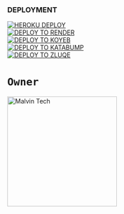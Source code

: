 ### DEPLOYMENT
 
<a href='https://dashboard.heroku.com/new?template=https://github.com/DavMac751/yuyu-session' target="_blank">
  <img alt='HEROKU DEPLOY' src='https://img.shields.io/badge/-HEROKU DEPLOY-black?style=for-the-badge&logo=heroku&logoColor=white'/>
</a>
<br>
<a href='https://dashboard.render.com' target="_blank">
  <img alt='DEPLOY TO RENDER' src='https://img.shields.io/badge/-DEPLOY TO RENDER-black?style=for-the-badge&logo=render&logoColor=white'/>
</a>
<br>
<a href='https://app.koyeb.com' target="_blank">
  <img alt='DEPLOY TO KOYEB' src='https://img.shields.io/badge/-DEPLOY TO KOYEB-black?style=for-the-badge&logo=koyeb&logoColor=white'/>
</a>
<br>
<a href='https://katabump.com/en/' target="_blank">
  <img alt='DEPLOY TO KATABUMP' src='https://img.shields.io/badge/-DEPLOY TO KATABUMP-black?style=for-the-badge&logo=cloudflare&logoColor=white'/>
</a>
<br>
<a href='https://zluqe.org/' target="_blank">
  <img alt='DEPLOY TO ZLUQE' src='https://img.shields.io/badge/-DEPLOY TO ZLUQE-black?style=for-the-badge&logo=cloudsmith&logoColor=white'/>
</a>

# `Owner`

 <a href="https://github.com/DavMac751"><img src="https://i.postimg.cc/vThTcgzQ/images.jpg" width="250" height="250" alt="Malvin Tech"/></a>